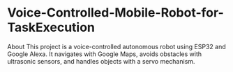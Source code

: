 # Voice-Controlled-Mobile-Robot-for-TaskExecution
About This project is a voice-controlled autonomous robot using ESP32 and Google Alexa. It navigates with Google Maps, avoids obstacles with ultrasonic sensors, and handles objects with a servo mechanism.

